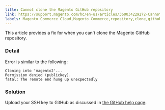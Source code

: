 ```yaml
---
title: Cannot clone the Magento GitHub repository
link: https://support.magento.com/hc/en-us/articles/360034229272-Cannot-clone-the-Magento-GitHub-repository
labels: Magento Commerce Cloud,Magento Commerce,repository,clone,github,how to,SSH key
---
```


This article provides a fix for when you can't clone the Magento GitHub repository.

### Detail

Error is similar to the following:

<pre><code class="language-terminal">Cloning into 'magento2'...
Permission denied (publickey).
fatal: The remote end hung up unexpectedly</code></pre>

### Solution

Upload your SSH key to GitHub as discussed in [the GitHub help page](https://help.github.com/articles/generating-ssh-keys).